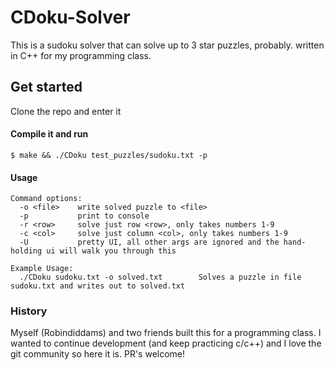 # CDoku-Solver

This is a sudoku solver that can solve up to 3 star puzzles, probably.
written in C++ for my programming class. 

## Get started

Clone the repo and enter it

#### Compile it and run
```
$ make && ./CDoku test_puzzles/sudoku.txt -p
```
#### Usage
```
Command options:
  -o <file>    write solved puzzle to <file>
  -p           print to console
  -r <row>     solve just row <row>, only takes numbers 1-9
  -c <col>     solve just column <col>, only takes numbers 1-9
  -U           pretty UI, all other args are ignored and the hand-holding ui will walk you through this

Example Usage:
  ./CDoku sudoku.txt -o solved.txt        Solves a puzzle in file sudoku.txt and writes out to solved.txt
```

### History

Myself (Robindiddams) and two friends built this for a programming class.
I wanted to continue development (and keep practicing c/c++) and I love the git community so here it is. PR's welcome!
